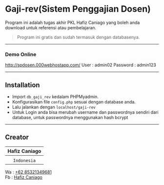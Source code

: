 # Gaji-rev(Sistem Penggajian Dosen)

Program ini adalah tugas akhir PKL Hafiz Caniago yang boleh anda download untuk referensi atau pembelajaran.

> Program ini gratis dan sudah termasuk dengan databasenya.

---
### Demo Online
http://spdosen.000webhostapp.com/
User : admin02
Password : admin123

---

## Installation

- Import `db_gaji_rev` kedalam PHPMyadmin.
- Konfigurasikan file `config.php` sesuai dengan database anda.
- Lalu jalankan dengan `localhost/gaji-rev`
- Untuk Login anda bisa merubah username dan passwordnya sendiri dari database, untuk passwordnya menggunakan hash bcrypt

---

## Creator

|**Hafiz Caniago**|
| :---: |
| [![]()]()    |
| `Indonesia` |


Wa : <a href="https://wa.me/6285321349681?text=Halo%20Hafiz">+62 85321349681</a><br>
Fb : <a href="https://web.facebook.com/codehafiz02">Hafiz Caniago </a>
